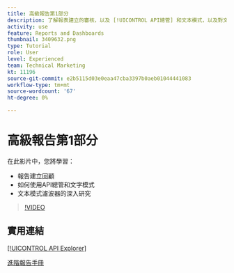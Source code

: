 ```yaml
---
title: 高級報告第1部分
description: 了解報表建立的審核，以及 [!UICONTROL API總管] 和文本模式，以及對文本模式過濾器的深入研究。
activity: use
feature: Reports and Dashboards
thumbnail: 3409632.png
type: Tutorial
role: User
level: Experienced
team: Technical Marketing
kt: 11196
source-git-commit: e2b5115d03e0eaa47cba3397b0aeb01044441083
workflow-type: tm+mt
source-wordcount: '67'
ht-degree: 0%

---
```


# 高級報告第1部分

在此影片中，您將學習：

* 報告建立回顧
* 如何使用API總管和文字模式
* 文本模式濾波器的深入研究

>[!VIDEO](https://video.tv.adobe.com/v/3409632/?quality=12)

## 實用連結

[[!UICONTROL API Explorer]](https://developer.adobe.com/workfront/api-explorer/)

[進階報告手冊](/help/assets/advanced-reporting-manual.pdf)
